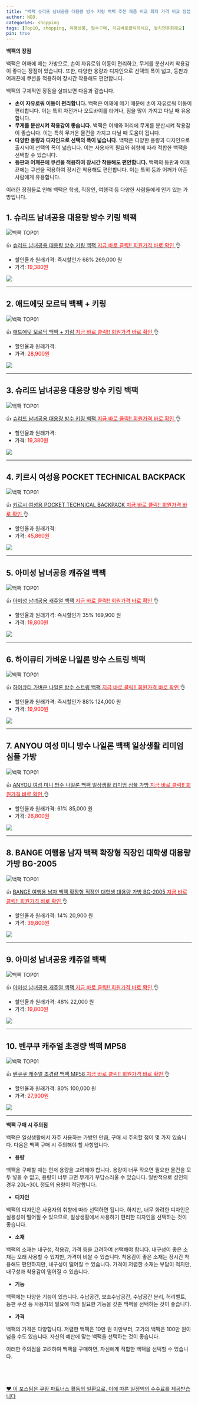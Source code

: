 ```yaml
---
title: "백팩 슈리뜨 남녀공용 대용량 방수 키링 백팩 추천 제품 비교 최저 가격 비교 장점 구매가이드"
author: NEO.
categories: shopping
tags: [Top10, shopping, 유행상품, 필수구매, 지금바로클릭하세요, 놓치면후회해요]
pin: true
---
```

**백팩의 장점**

백팩은 어깨에 메는 가방으로, 손이 자유로워 이동이 편리하고, 무게를 분산시켜 착용감이 좋다는 장점이 있습니다. 또한, 다양한 용량과 디자인으로 선택의 폭이 넓고, 등판과 어깨끈에 쿠션을 적용하여 장시간 착용해도 편안합니다.

백팩의 구체적인 장점을 살펴보면 다음과 같습니다.

* **손이 자유로워 이동이 편리합니다.** 백팩은 어깨에 메기 때문에 손이 자유로워 이동이 편리합니다. 이는 특히 자전거나 오토바이를 타거나, 짐을 많이 가지고 다닐 때 유용합니다.
* **무게를 분산시켜 착용감이 좋습니다.** 백팩은 어깨와 허리에 무게를 분산시켜 착용감이 좋습니다. 이는 특히 무거운 물건을 가지고 다닐 때 도움이 됩니다.
* **다양한 용량과 디자인으로 선택의 폭이 넓습니다.** 백팩은 다양한 용량과 디자인으로 출시되어 선택의 폭이 넓습니다. 이는 사용자의 필요와 취향에 따라 적합한 백팩을 선택할 수 있습니다.
* **등판과 어깨끈에 쿠션을 적용하여 장시간 착용해도 편안합니다.** 백팩의 등판과 어깨끈에는 쿠션을 적용하여 장시간 착용해도 편안합니다. 이는 특히 등과 어깨가 아픈 사람에게 유용합니다.

이러한 장점들로 인해 백팩은 학생, 직장인, 여행객 등 다양한 사람들에게 인기 있는 가방입니다.

   

## 1. 슈리뜨 남녀공용 대용량 방수 키링 백팩

![백팩 TOP01](https://thumbnail10.coupangcdn.com/thumbnails/remote/490x490ex/image/vendor_inventory/f375/8429104371cc84040d4d84b302f79c9ef26fdbf56c7944fe4165ea6fade3.png)


👍 [슈리뜨 남녀공용 대용량 방수 키링 백팩 <font color=red> 지금 바로 클릭!! 회원가격 바로 확인 </font> ](https://link.coupang.com/re/AFFSDP?lptag=AF3617701&subid=GithubCoopas&pageKey=6481843215&traceid=V0-153&itemId=14192825957&vendorItemId=81438491695) 👌 


- 할인율과 원래가격: 즉시할인가 68%  269,000   원
- 가격: <span style='color:red'>19,380원</span>

[![](/discount_price.png)](https://link.coupang.com/re/AFFSDP?lptag=AF3617701&subid=GithubCoopas&pageKey=6481843215&traceid=V0-153&itemId=14192825957&vendorItemId=81438491695)

---


   

## 2. 애드에딧 모르딕 백팩 + 키링

![백팩 TOP01](https://thumbnail10.coupangcdn.com/thumbnails/remote/490x490ex/image/retail/images/13127573029058572-909fef71-ebc7-4234-9493-a70736ab27bf.jpg)


👍 [애드에딧 모르딕 백팩 + 키링 <font color=red> 지금 바로 클릭!! 회원가격 바로 확인 </font> ](https://link.coupang.com/re/AFFSDP?lptag=AF3617701&subid=GithubCoopas&pageKey=5876810289&traceid=V0-153&itemId=10297413871&vendorItemId=70005414885) 👌 


- 할인율과 원래가격: 
- 가격: <span style='color:red'>28,900원</span>

[![](/discount_price.png)](https://link.coupang.com/re/AFFSDP?lptag=AF3617701&subid=GithubCoopas&pageKey=5876810289&traceid=V0-153&itemId=10297413871&vendorItemId=70005414885)

---


   

## 3. 슈리뜨 남녀공용 대용량 방수 키링 백팩

![백팩 TOP01](https://thumbnail10.coupangcdn.com/thumbnails/remote/490x490ex/image/vendor_inventory/f375/8429104371cc84040d4d84b302f79c9ef26fdbf56c7944fe4165ea6fade3.png)


👍 [슈리뜨 남녀공용 대용량 방수 키링 백팩 <font color=red> 지금 바로 클릭!! 회원가격 바로 확인 </font> ](https://link.coupang.com/re/AFFSDP?lptag=AF3617701&subid=GithubCoopas&pageKey=6481843215&traceid=V0-153&itemId=14192825957&vendorItemId=81438491695) 👌 


- 할인율과 원래가격: 
- 가격: <span style='color:red'>19,380원</span>

[![](/discount_price.png)](https://link.coupang.com/re/AFFSDP?lptag=AF3617701&subid=GithubCoopas&pageKey=6481843215&traceid=V0-153&itemId=14192825957&vendorItemId=81438491695)

---


   

## 4. 키르시 여성용 POCKET TECHNICAL BACKPACK

![백팩 TOP01](https://thumbnail8.coupangcdn.com/thumbnails/remote/490x490ex/image/rs_quotation_api/hwg8jbqp/83787ae3733b4f3ba0785bf64c3ec2ce.jpg)


👍 [키르시 여성용 POCKET TECHNICAL BACKPACK <font color=red> 지금 바로 클릭!! 회원가격 바로 확인 </font> ](https://link.coupang.com/re/AFFSDP?lptag=AF3617701&subid=GithubCoopas&pageKey=6279087546&traceid=V0-153&itemId=12884015922&vendorItemId=80149212785) 👌 


- 할인율과 원래가격: 
- 가격: <span style='color:red'>45,860원</span>

[![](/discount_price.png)](https://link.coupang.com/re/AFFSDP?lptag=AF3617701&subid=GithubCoopas&pageKey=6279087546&traceid=V0-153&itemId=12884015922&vendorItemId=80149212785)

---


   

## 5. 아미성 남녀공용 캐쥬얼 백팩

![백팩 TOP01](https://thumbnail9.coupangcdn.com/thumbnails/remote/490x490ex/image/vendor_inventory/98d5/2fab775510ca59d91d8758784e655148ff73827bf5ca5104e5b57d15a234.jpg)


👍 [아미성 남녀공용 캐쥬얼 백팩 <font color=red> 지금 바로 클릭!! 회원가격 바로 확인 </font> ](https://link.coupang.com/re/AFFSDP?lptag=AF3617701&subid=GithubCoopas&pageKey=7099896552&traceid=V0-153&itemId=17719479654&vendorItemId=84884364188) 👌 


- 할인율과 원래가격: 즉시할인가 35%  169,900   원
- 가격: <span style='color:red'>19,800원</span>

[![](/discount_price.png)](https://link.coupang.com/re/AFFSDP?lptag=AF3617701&subid=GithubCoopas&pageKey=7099896552&traceid=V0-153&itemId=17719479654&vendorItemId=84884364188)

---


   

## 6. 하이큐티 가벼운 나일론 방수 스트링 백팩

![백팩 TOP01](https://thumbnail10.coupangcdn.com/thumbnails/remote/490x490ex/image/vendor_inventory/3c2f/42cc92bfc68838b166e1a5aae7c3fecfc5a5dd92f2a830fb17b0753d6b38.jpg)


👍 [하이큐티 가벼운 나일론 방수 스트링 백팩 <font color=red> 지금 바로 클릭!! 회원가격 바로 확인 </font> ](https://link.coupang.com/re/AFFSDP?lptag=AF3617701&subid=GithubCoopas&pageKey=7224845552&traceid=V0-153&itemId=18318260672&vendorItemId=85474736886) 👌 


- 할인율과 원래가격: 즉시할인가 88%  124,000   원
- 가격: <span style='color:red'>19,900원</span>

[![](/discount_price.png)](https://link.coupang.com/re/AFFSDP?lptag=AF3617701&subid=GithubCoopas&pageKey=7224845552&traceid=V0-153&itemId=18318260672&vendorItemId=85474736886)

---


   

## 7. ANYOU 여성 미니 방수 나일론 백팩 일상생활 리미엄 심플 가방

![백팩 TOP01](https://thumbnail10.coupangcdn.com/thumbnails/remote/490x490ex/image/vendor_inventory/75ba/6bf1874904d33c73bde94d5fbee62d534e5a09bc832804b1cbf3a443aa79.jpg)


👍 [ANYOU 여성 미니 방수 나일론 백팩 일상생활 리미엄 심플 가방 <font color=red> 지금 바로 클릭!! 회원가격 바로 확인 </font> ](https://link.coupang.com/re/AFFSDP?lptag=AF3617701&subid=GithubCoopas&pageKey=7455704341&traceid=V0-153&itemId=19421097211&vendorItemId=87489370706) 👌 


- 할인율과 원래가격: 61%  85,000   원
- 가격: <span style='color:red'>26,800원</span>

[![](/discount_price.png)](https://link.coupang.com/re/AFFSDP?lptag=AF3617701&subid=GithubCoopas&pageKey=7455704341&traceid=V0-153&itemId=19421097211&vendorItemId=87489370706)

---


   

## 8. BANGE 여행용 남자 백팩 확장형 직장인 대학생 대용량 가방 BG-2005

![백팩 TOP01](https://thumbnail10.coupangcdn.com/thumbnails/remote/490x490ex/image/vendor_inventory/47f0/b8f5e71ff62578c32a9e74f833bbad4c1907dde2d7619c9b1624bbbbc691.jpg)


👍 [BANGE 여행용 남자 백팩 확장형 직장인 대학생 대용량 가방 BG-2005 <font color=red> 지금 바로 클릭!! 회원가격 바로 확인 </font> ](https://link.coupang.com/re/AFFSDP?lptag=AF3617701&subid=GithubCoopas&pageKey=7506896461&traceid=V0-153&itemId=19662149119&vendorItemId=86917254588) 👌 


- 할인율과 원래가격: 14%  20,900   원
- 가격: <span style='color:red'>39,800원</span>

[![](/discount_price.png)](https://link.coupang.com/re/AFFSDP?lptag=AF3617701&subid=GithubCoopas&pageKey=7506896461&traceid=V0-153&itemId=19662149119&vendorItemId=86917254588)

---


   

## 9. 아미성 남녀공용 캐쥬얼 백팩

![백팩 TOP01](https://thumbnail10.coupangcdn.com/thumbnails/remote/490x490ex/image/vendor_inventory/c87a/70d1a2266da93b801312ab17817ef919388294882b005b159ab73c93a81f.jpg)


👍 [아미성 남녀공용 캐쥬얼 백팩 <font color=red> 지금 바로 클릭!! 회원가격 바로 확인 </font> ](https://link.coupang.com/re/AFFSDP?lptag=AF3617701&subid=GithubCoopas&pageKey=7099896552&traceid=V0-153&itemId=17719479660&vendorItemId=84884364167) 👌 


- 할인율과 원래가격: 48%  22,000   원
- 가격: <span style='color:red'>19,800원</span>

[![](/discount_price.png)](https://link.coupang.com/re/AFFSDP?lptag=AF3617701&subid=GithubCoopas&pageKey=7099896552&traceid=V0-153&itemId=17719479660&vendorItemId=84884364167)

---


   

## 10. 벤쿠쿠 캐주얼 초경량 백팩 MP58

![백팩 TOP01](https://thumbnail10.coupangcdn.com/thumbnails/remote/490x490ex/image/vendor_inventory/46c5/c0cb6db96f3ed14cf1ac7cb0d45f9e418423a09570a72284e821f879ff70.jpg)


👍 [벤쿠쿠 캐주얼 초경량 백팩 MP58 <font color=red> 지금 바로 클릭!! 회원가격 바로 확인 </font> ](https://link.coupang.com/re/AFFSDP?lptag=AF3617701&subid=GithubCoopas&pageKey=5580712472&traceid=V0-153&itemId=8917672333&vendorItemId=76204275269) 👌 


- 할인율과 원래가격: 80%  100,000   원
- 가격: <span style='color:red'>27,900원</span>

[![](/discount_price.png)](https://link.coupang.com/re/AFFSDP?lptag=AF3617701&subid=GithubCoopas&pageKey=5580712472&traceid=V0-153&itemId=8917672333&vendorItemId=76204275269)

---
**백팩 구매 시 주의점**

백팩은 일상생활에서 자주 사용하는 가방인 만큼, 구매 시 주의할 점이 몇 가지 있습니다. 다음은 백팩 구매 시 주의해야 할 사항입니다.

* **용량**

백팩을 구매할 때는 먼저 용량을 고려해야 합니다. 용량이 너무 작으면 필요한 물건을 모두 넣을 수 없고, 용량이 너무 크면 무게가 부담스러울 수 있습니다. 일반적으로 성인의 경우 20L~30L 정도의 용량이 적당합니다.

* **디자인**

백팩의 디자인은 사용자의 취향에 따라 선택하면 됩니다. 하지만, 너무 화려한 디자인은 실용성이 떨어질 수 있으므로, 일상생활에서 사용하기 편리한 디자인을 선택하는 것이 좋습니다.

* **소재**

백팩의 소재는 내구성, 착용감, 가격 등을 고려하여 선택해야 합니다. 내구성이 좋은 소재는 오래 사용할 수 있지만, 가격이 비쌀 수 있습니다. 착용감이 좋은 소재는 장시간 착용해도 편안하지만, 내구성이 떨어질 수 있습니다. 가격이 저렴한 소재는 부담이 적지만, 내구성과 착용감이 떨어질 수 있습니다.

* **기능**

백팩에는 다양한 기능이 있습니다. 수납공간, 보조수납공간, 수납공간 분리, 허리벨트, 등판 쿠션 등 사용자의 필요에 따라 필요한 기능을 갖춘 백팩을 선택하는 것이 좋습니다.

* **가격**

백팩의 가격은 다양합니다. 저렴한 백팩은 10만 원 미만부터, 고가의 백팩은 100만 원이 넘을 수도 있습니다. 자신의 예산에 맞는 백팩을 선택하는 것이 좋습니다.

이러한 주의점을 고려하여 백팩을 구매하면, 자신에게 적합한 백팩을 선택할 수 있습니다.<br><br><br><br><br> [ ❤  이 포스팅은 쿠팡 파트너스 활동의 일환으로, 이에 따른 일정액의 수수료를 제공받습니다](https://link.coupang.com/a/bcEFyh)
